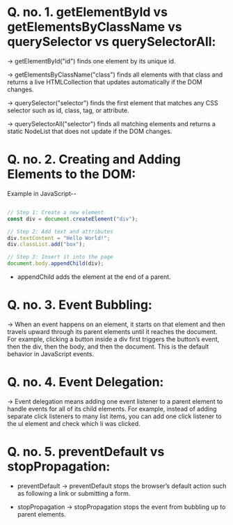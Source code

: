 


# Q. no. 1. getElementById vs getElementsByClassName vs querySelector vs querySelectorAll:

-> getElementById("id") finds one element by its unique id.

-> getElementsByClassName("class") finds all elements with that class and returns a live HTMLCollection that updates automatically if the DOM changes.

-> querySelector("selector") finds the first element that matches any CSS selector such as id, class, tag, or attribute.

-> querySelectorAll("selector") finds all matching elements and returns a static NodeList that does not update if the DOM changes.

# Q. no. 2. Creating and Adding Elements to the DOM:

Example in JavaScript--

```js

// Step 1: Create a new element
const div = document.createElement("div");

// Step 2: Add text and attributes
div.textContent = "Hello World!";
div.classList.add("box");

// Step 3: Insert it into the page
document.body.appendChild(div);
```

* appendChild adds the element at the end of a parent.

# Q. no. 3. Event Bubbling:

-> When an event happens on an element, it starts on that element and then travels upward through its parent elements until it reaches the document. For example, clicking a button inside a div first triggers the button’s event, then the div, then the body, and then the document. This is the default behavior in JavaScript events.

# Q. no. 4. Event Delegation:

-> Event delegation means adding one event listener to a parent element to handle events for all of its child elements. For example, instead of adding separate click listeners to many list items, you can add one click listener to the ul element and check which li was clicked.

# Q. no. 5. preventDefault vs stopPropagation:

* preventDefault -> preventDefault stops the browser’s default action such as following a link or submitting a form.

* stopPropagation -> stopPropagation stops the event from bubbling up to parent elements.


